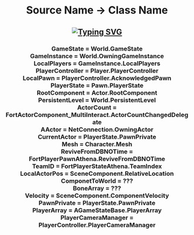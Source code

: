<h1 align="center">
Source Name -> Class Name

  
  <h2 align="center">
    
[![Typing SVG](https://readme-typing-svg.herokuapp.com?duration=3000&center=true&width=450&lines=FortniteClient-Win64-Shipping.exe;IRP_MJ_FLUSH_BUFFERS;GetIndexByFName;POV:+Your+Using+PEAuth.sys;soarcheats.xyz)](https://git.io/typing-svg)
    

   <h3 align="center">
GameState            =          World.GameState <br />
GameInstance         =          World.OwningGameInstance <br />
LocalPlayers         =          GameInstance.LocalPlayers <br />
PlayerController     =          Player.PlayerController <br />
LocalPawn            =          PlayerController.AcknowledgedPawn <br />
PlayerState          =          Pawn.PlayerState <br />
RootComponent        =          Actor.RootComponent <br />
PersistentLevel      =          World.PersistentLevel <br />
ActorCount           =          FortActorComponent_MultiInteract.ActorCountChangedDelegate <br />
AActor               =          NetConnection.OwningActor <br />
CurrentActor         =          PlayerState.PawnPrivate <br />
Mesh                 =          Character.Mesh <br />
ReviveFromDBNOTime   =          FortPlayerPawnAthena.ReviveFromDBNOTime <br />
TeamID               =          FortPlayerStateAthena.TeamIndex  <br />
LocalActorPos        =          SceneComponent.RelativeLocation <br />
ComponetToWorld      =          ??? <br />
BoneArray            =          ???   <br />
Velocity             =          SceneComponent.ComponentVelocity <br />
PawnPrivate          =          PlayerState.PawnPrivate <br />
PlayerArray          =          AGameStateBase.PlayerArray <br />
PlayerCameraManager  =          PlayerController.PlayerCameraManager <br />
    
    
    
    
    
    
    
